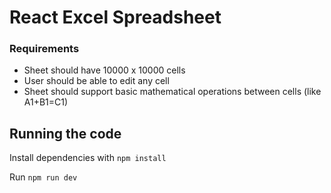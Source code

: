 # React Excel Spreadsheet

### Requirements

- Sheet should have 10000 x 10000 cells
- User should be able to edit any cell
- Sheet should support basic mathematical operations between cells (like A1+B1=C1)

## Running the code

Install dependencies with `npm install`

Run `npm run dev`
